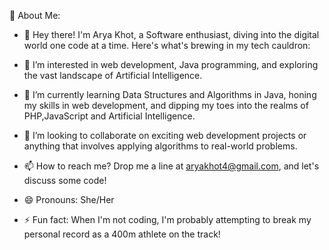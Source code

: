 💫 About Me:


- 👋 Hey there! I'm Arya Khot, a Software enthusiast, diving into the digital world one code at a time. Here's what's brewing in my tech cauldron:
  
- 👀 I’m interested in web development, Java programming, and exploring the vast landscape of Artificial Intelligence.
  
- 🌱 I’m currently learning Data Structures and Algorithms in Java, honing my skills in web development, and dipping my toes into the realms of PHP,JavaScript and Artificial Intelligence.
  
- 💞️ I’m looking to collaborate on exciting web development projects or anything that involves applying algorithms to real-world problems.
  
- 📫 How to reach me? Drop me a line at aryakhot4@gmail.com, and let's discuss some code!
  
- 😄 Pronouns: She/Her
  
- ⚡ Fun fact: When I'm not coding, I'm probably attempting to break my personal record as a 400m athlete on the track!

<!---
Aryakhot/Aryakhot is a ✨ special ✨ repository because its `README.md` (this file) appears on your GitHub profile.
You can click the Preview link to take a look at your changes.
--->
